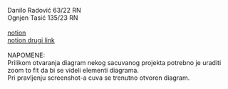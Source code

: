 Danilo Radović 63/22 RN<br />
Ognjen Tasić 135/23 RN<br />
<br />
[notion](https://www.notion.so/whimsical-molecule-777/ClassyCrafT-87fb94dc2172478c8d11da0b7f76728f?pvs=4)<br />
[notion drugi link](https://whimsical-molecule-777.notion.site/ClassyCrafT-87fb94dc2172478c8d11da0b7f76728f)<br />
<br />
NAPOMENE:<br />
Prilikom otvaranja diagram nekog sacuvanog projekta potrebno je uraditi zoom to fit da bi se videli elementi diagrama.<br />
Pri pravljenju screenshot-a cuva se trenutno otvoren diagram.

